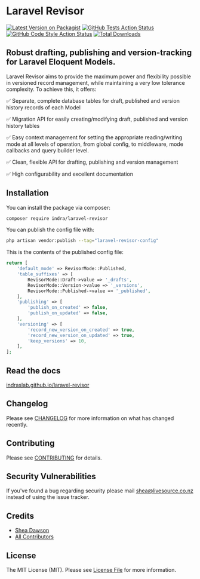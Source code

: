 # Laravel Revisor

[![Latest Version on Packagist](https://img.shields.io/packagist/v/IndrasLab/laravel-revisor.svg?style=flat-square)](https://packagist.org/packages/indra/laravel-revisor)
[![GitHub Tests Action Status](https://img.shields.io/github/actions/workflow/status/IndrasLab/laravel-revisor/run-tests.yml?branch=main&label=tests&style=flat-square)](https://github.com/indra/laravel-revisor/actions?query=workflow%3Arun-tests+branch%3Amain)
[![GitHub Code Style Action Status](https://img.shields.io/github/actions/workflow/status/IndrasLab/laravel-revisor/fix-php-code-style-issues.yml?branch=main&label=code%20style&style=flat-square)](https://github.com/indra/laravel-revisor/actions?query=workflow%3A"Fix+PHP+code+style+issues"+branch%3Amain)
[![Total Downloads](https://img.shields.io/packagist/dt/IndrasLab/laravel-revisor.svg?style=flat-square)](https://packagist.org/packages/indra/laravel-revisor)

## Robust drafting, publishing and version-tracking for Laravel Eloquent Models.

Laravel Revisor aims to provide the maximum power and flexibility possible in versioned record management, while
maintaining a very low tolerance complexity. To achieve this, it offers:

✅ Separate, complete database tables for draft, published and version history records of each Model

✅ Migration API for easily creating/modifying draft, published and version history tables

✅ Easy context management for setting the appropriate reading/writing mode at all levels of operation, from global
config, to middleware, mode callbacks and query builder level.

✅ Clean, flexible API for drafting, publishing and version management

✅ High configurability and excellent documentation

## Installation

You can install the package via composer:

```bash
composer require indra/laravel-revisor
```

You can publish the config file with:

```bash
php artisan vendor:publish --tag="laravel-revisor-config"
```

This is the contents of the published config file:

```php
return [
    'default_mode' => RevisorMode::Published,
    'table_suffixes' => [
        RevisorMode::Draft->value => '_drafts',
        RevisorMode::Version->value => '_versions',
        RevisorMode::Published->value => '_published',
    ],
    'publishing' => [
        'publish_on_created' => false,
        'publish_on_updated' => false,
    ],
    'versioning' => [
        'record_new_version_on_created' => true,
        'record_new_version_on_updated' => true,
        'keep_versions' => 10,
    ],
];
```

## Read the docs

[indraslab.github.io/laravel-revisor](https://indraslab.github.io/laravel-revisor/)

## Changelog

Please see [CHANGELOG](CHANGELOG.md) for more information on what has changed recently.

## Contributing

Please see [CONTRIBUTING](CONTRIBUTING.md) for details.

## Security Vulnerabilities

If you've found a bug regarding security please mail shea@livesource.co.nz instead of using the issue tracker.

## Credits

- [Shea Dawson](https://github.com/sheadawson)
- [All Contributors](../../contributors)

## License

The MIT License (MIT). Please see [License File](LICENSE.md) for more information.
